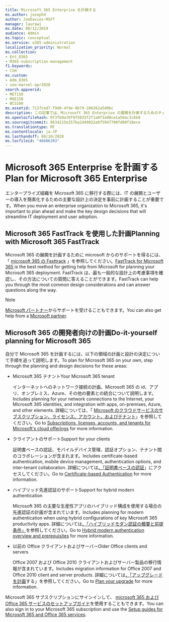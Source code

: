 ```yaml
---
title: Microsoft 365 Enterprise を計画する
ms.author: josephd
author: JoeDavies-MSFT
manager: laurawi
ms.date: 08/12/2019
audience: Admin
ms.topic: conceptual
ms.service: o365-administration
localization_priority: Normal
ms.collection:
- Ent_O365
- M365-subscription-management
f1.keywords:
- CSH
ms.custom:
- Adm_O365
- seo-marvel-apr2020
search.appverid:
- MET150
- MOE150
- BCS160
ms.assetid: 712fced7-f9d0-4fde-8b79-286262a5d0bc
description: この記事では、Microsoft 365 Enterprise の展開を計画するためのチェックリストとその他のリソースを提供します。
ms.openlocfilehash: 0f3fb9a70f9f5035f2f1a0f3a90ce1a50ac3c6b8
ms.sourcegitcommit: 8634215e257ba2d49832a8f5947700fd00f18ece
ms.translationtype: MT
ms.contentlocale: ja-JP
ms.lasthandoff: 08/10/2020
ms.locfileid: "46606393"
---
```

# <a name="plan-for-microsoft-365-enterprise"></a><span data-ttu-id="5c608-103">Microsoft 365 Enterprise を計画する</span><span class="sxs-lookup"><span data-stu-id="5c608-103">Plan for Microsoft 365 Enterprise</span></span>

<span data-ttu-id="5c608-104">エンタープライズ組織を Microsoft 365 に移行する際には、IT の展開とユーザーの導入を簡素化するための主要な設計上の決定を事前に計画することが重要です。</span><span class="sxs-lookup"><span data-stu-id="5c608-104">When you move an enterprise organization to Microsoft 365, it's important to plan ahead and make the key design decisions that will streamline IT deployment and user adoption.</span></span> 

## <a name="planning-with-microsoft-365-fasttrack"></a><span data-ttu-id="5c608-105">Microsoft 365 FastTrack を使用した計画</span><span class="sxs-lookup"><span data-stu-id="5c608-105">Planning with Microsoft 365 FastTrack</span></span>

<span data-ttu-id="5c608-106">Microsoft 365 の展開を計画するために microsoft からのサポートを得るには、「 [microsoft 365 の Fasttrack](https://www.microsoft.com/fasttrack/microsoft-365) 」を参照してください。</span><span class="sxs-lookup"><span data-stu-id="5c608-106">[FastTrack for Microsoft 365](https://www.microsoft.com/fasttrack/microsoft-365) is the best method for getting help from Microsoft for planning your Microsoft 365 deployment.</span></span> <span data-ttu-id="5c608-107">FastTrack は、最も一般的な設計上の考慮事項を確認し、その方法についての質問に答えることができます。</span><span class="sxs-lookup"><span data-stu-id="5c608-107">FastTrack can help you through the most common design considerations and can answer questions along the way.</span></span> 

>[!Note]
><span data-ttu-id="5c608-108">[Microsoft パートナー](https://www.microsoft.com/solution-providers/home)からサポートを受けることもできます。</span><span class="sxs-lookup"><span data-stu-id="5c608-108">You can also get help from a [Microsoft partner](https://www.microsoft.com/solution-providers/home).</span></span>
>

## <a name="do-it-yourself-planning-for-microsoft-365"></a><span data-ttu-id="5c608-109">Microsoft 365 の開発者向けの計画</span><span class="sxs-lookup"><span data-stu-id="5c608-109">Do-it-yourself planning for Microsoft 365</span></span>

<span data-ttu-id="5c608-110">自分で Microsoft 365 を計画するには、以下の領域の計画と設計の決定について手順を追って説明します。</span><span class="sxs-lookup"><span data-stu-id="5c608-110">To plan for Microsoft 365 on your own, step through the planning and design decisions for these areas:</span></span>

- <span data-ttu-id="5c608-111">Microsoft 365 テナント</span><span class="sxs-lookup"><span data-stu-id="5c608-111">Your Microsoft 365 tenant</span></span>

  <span data-ttu-id="5c608-112">インターネットへのネットワーク接続の計画、Microsoft 365 の id、アプリ、オンプレミス、Azure、その他の要素との統合について説明します。</span><span class="sxs-lookup"><span data-stu-id="5c608-112">Includes planning for your network connections to the Internet, your Microsoft 365 identities, and integration with apps, on-premises, Azure, and other elements.</span></span> <span data-ttu-id="5c608-113">詳細については、「 [Microsoft のクラウドサービスのサブスクリプション、ライセンス、アカウント、およびテナント](subscriptions-licenses-accounts-and-tenants-for-microsoft-cloud-offerings.md)」を参照してください。</span><span class="sxs-lookup"><span data-stu-id="5c608-113">Go to [Subscriptions, licenses, accounts, and tenants for Microsoft's cloud offerings](subscriptions-licenses-accounts-and-tenants-for-microsoft-cloud-offerings.md) for more information.</span></span>

- <span data-ttu-id="5c608-114">クライアントのサポート</span><span class="sxs-lookup"><span data-stu-id="5c608-114">Support for your clients</span></span>

  <span data-ttu-id="5c608-115">証明書ベースの認証、モバイルデバイス管理、認証オプション、テナント間のコラボレーションが含まれます。</span><span class="sxs-lookup"><span data-stu-id="5c608-115">Includes certificate-based authentication, mobile device management, authentication options, and inter-tenant collaboration.</span></span> <span data-ttu-id="5c608-116">詳細については[、「証明書ベースの認証](office-365-client-support-certificate-based-authentication.md)」にアクセスしてください。</span><span class="sxs-lookup"><span data-stu-id="5c608-116">Go to [Certificate-based Authentication](office-365-client-support-certificate-based-authentication.md) for more information.</span></span>

- <span data-ttu-id="5c608-117">ハイブリッド先進認証のサポート</span><span class="sxs-lookup"><span data-stu-id="5c608-117">Support for hybrid modern authentication</span></span>

  <span data-ttu-id="5c608-118">Microsoft 365 の主要な生産性アプリのハイブリッド構成を使用する場合の先進認証の計画が含まれています。</span><span class="sxs-lookup"><span data-stu-id="5c608-118">Includes planning for modern authentication when using hybrid configurations of key Microsoft 365 productivity apps.</span></span> <span data-ttu-id="5c608-119">詳細については[、「ハイブリッドモダン認証の概要と前提条件」](hybrid-modern-auth-overview.md)を参照してください。</span><span class="sxs-lookup"><span data-stu-id="5c608-119">Go to [Hybrid modern authentication overview and prerequisites](hybrid-modern-auth-overview.md) for more information.</span></span>

- <span data-ttu-id="5c608-120">以前の Office クライアントおよびサーバー</span><span class="sxs-lookup"><span data-stu-id="5c608-120">Older Office clients and servers</span></span>

  <span data-ttu-id="5c608-121">Office 2007 および Office 2010 クライアントおよびサーバー製品の移行情報が含まれています。</span><span class="sxs-lookup"><span data-stu-id="5c608-121">Includes migration information for Office 2007 and Office 2010 client and server products.</span></span> <span data-ttu-id="5c608-122">詳細については[、「アップグレードを計画](plan-upgrade-previous-versions-office.md)する」を参照してください。</span><span class="sxs-lookup"><span data-stu-id="5c608-122">Go to [Plan your upgrade](plan-upgrade-previous-versions-office.md) for more information.</span></span>

<span data-ttu-id="5c608-123">Microsoft 365 サブスクリプションにサインインして、 [microsoft 365 および Office 365 サービスのセットアップガイド](setup-guides-for-office-365.md)を使用することもできます。</span><span class="sxs-lookup"><span data-stu-id="5c608-123">You can also sign in to your Microsoft 365 subscription and use the [Setup guides for Microsoft 365 and Office 365 services](setup-guides-for-office-365.md).</span></span>
